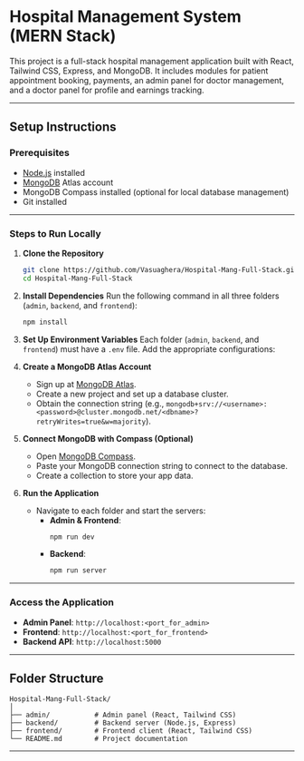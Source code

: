 # Hospital Management System (MERN Stack)

This project is a full-stack hospital management application built with React, Tailwind CSS, Express, and MongoDB. It includes modules for patient appointment booking, payments, an admin panel for doctor management, and a doctor panel for profile and earnings tracking.

---

## Setup Instructions

### Prerequisites
- [Node.js](https://nodejs.org/) installed
- [MongoDB](https://www.mongodb.com/) Atlas account
- MongoDB Compass installed (optional for local database management)
- Git installed

---

### Steps to Run Locally

1. **Clone the Repository**
   ```bash
   git clone https://github.com/Vasuaghera/Hospital-Mang-Full-Stack.git
   cd Hospital-Mang-Full-Stack
   ```

2. **Install Dependencies**
   Run the following command in all three folders (`admin`, `backend`, and `frontend`):
   ```bash
   npm install
   ```

3. **Set Up Environment Variables**
   Each folder (`admin`, `backend`, and `frontend`) must have a `.env` file. Add the appropriate configurations:

4. **Create a MongoDB Atlas Account**
   - Sign up at [MongoDB Atlas](https://www.mongodb.com/).
   - Create a new project and set up a database cluster.
   - Obtain the connection string (e.g., `mongodb+srv://<username>:<password>@cluster.mongodb.net/<dbname>?retryWrites=true&w=majority`).

5. **Connect MongoDB with Compass (Optional)**
   - Open [MongoDB Compass](https://www.mongodb.com/products/compass).
   - Paste your MongoDB connection string to connect to the database.
   - Create a collection to store your app data.

6. **Run the Application**
   - Navigate to each folder and start the servers:
     - **Admin & Frontend**:
       ```bash
       npm run dev
       ```
     - **Backend**:
       ```bash
       npm run server
       ```

---

### Access the Application
- **Admin Panel**: `http://localhost:<port_for_admin>`
- **Frontend**: `http://localhost:<port_for_frontend>`
- **Backend API**: `http://localhost:5000`

---

## Folder Structure
```
Hospital-Mang-Full-Stack/
│
├── admin/           # Admin panel (React, Tailwind CSS)
├── backend/         # Backend server (Node.js, Express)
├── frontend/        # Frontend client (React, Tailwind CSS)
└── README.md        # Project documentation
```

---

